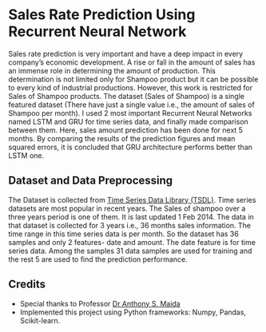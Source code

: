 # Sales Rate Prediction Using Recurrent Neural Network

Sales rate prediction is very important and have a deep impact in every company’s economic development. A rise or fall in the amount of sales has an 
immense role in determining the amount of production. This determination is not limited only for Shampoo product but it can be possible to every kind of 
industrial productions. However, this work is restricted for Sales of Shampoo products. The dataset (Sales of Shampoo) is a single featured dataset 
(There have just a single value i.e., the amount of sales of Shampoo per month). I used 2 most important Recurrent Neural Networks named LSTM and GRU for 
time series data, and finally made comparison between them. Here, sales amount prediction has been done for next 5 months. By comparing the results of the prediction 
figures and mean squared errors, it is concluded that GRU architecture performs better than LSTM one.

##	Dataset and Data Preprocessing

The Dataset is collected from [Time Series Data Library (TSDL)](https://www.kaggle.com/datasets/dougcresswell/shampoo-sales-2001-2003). Time series datasets are most popular in recent years. The Sales of shampoo over a three years period is one of them. It is last updated 1 Feb 2014. The data in that dataset is collected for 3 years i.e., 36 months sales information. The time range in this time series data is per month. So the dataset has 36 samples and only 2 features- date and amount. The date feature is for time series data. Among the samples 31 data samples are used for training and the rest 5 are used to find the prediction performance. 



## Credits

- Special thanks to Professor [Dr Anthony S. Maida](https://people.cmix.louisiana.edu/maida/)
- Implemented this project using Python frameworks: Numpy, Pandas, Scikit-learn.
